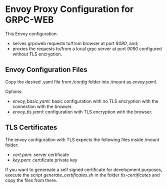 # Envoy Proxy Configuration for GRPC-WEB

This Envoy configuration:
- serves grpcweb requests to/from browser at port *8080*, and;
- proxies the requests to/from a local grpc server at port *9090* configured without TLS encryption.

## Envoy Configuration Files

Copy the desired .yaml file from _/config_ folder into _/mount_ as *envoy.yaml*.

Options:
- _envoy_basic.yaml_: basic configuration with no TLS encryption with the connection with the browser.
- _envoy_tls.yaml_: configuration with TLS encryption with the browser.

## TLS Certificates

The envoy configuration with TLS expects the following files inside /mount folder:

- _cert.pem_: server certificate
- _key.pem_: certificate private key

If you want to genereate a self signed certificate for development purposes, execute the script _generate_certificates.sh_ in the folder _tls-certificates_ and copy the files from there.
